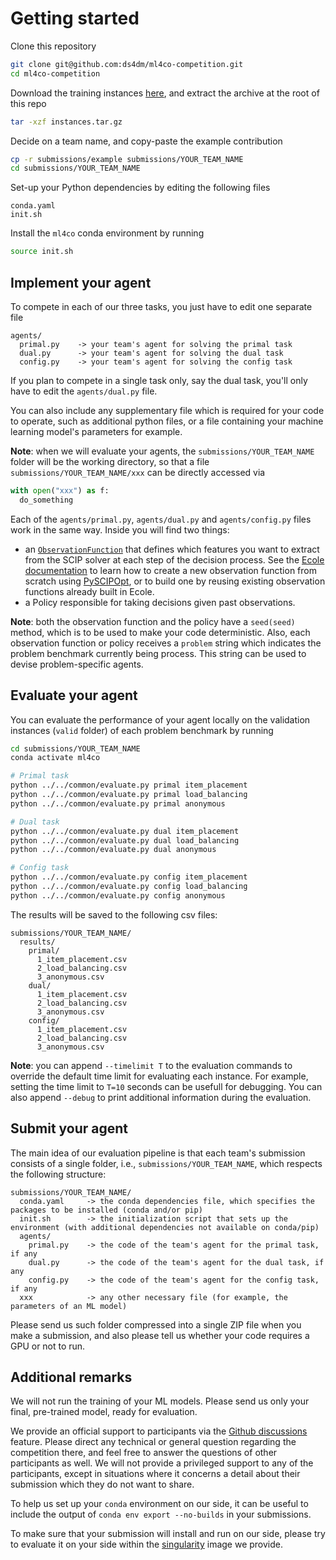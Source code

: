 # Getting started

Clone this repository
```bash
git clone git@github.com:ds4dm/ml4co-competition.git
cd ml4co-competition
```

Download the training instances [here](https://drive.google.com/file/d/1MytdY3IwX_aFRWdoc0mMfDN9Xg1EKUuq/view?usp=sharing),
and extract the archive at the root of this repo
```bash
tar -xzf instances.tar.gz
```

Decide on a team name, and copy-paste the example contribution
```bash
cp -r submissions/example submissions/YOUR_TEAM_NAME
cd submissions/YOUR_TEAM_NAME
```

Set-up your Python dependencies by editing the following files
```
conda.yaml
init.sh
```

Install the `ml4co` conda environment by running
```bash
source init.sh
```

## Implement your agent

To compete in each of our three tasks, you just have to edit
one separate file
```
agents/
  primal.py    -> your team's agent for solving the primal task
  dual.py      -> your team's agent for solving the dual task
  config.py    -> your team's agent for solving the config task
```

If you plan to compete in a single task only, say the dual task, you'll
only have to edit the `agents/dual.py` file.

You can also include any supplementary file which is required for your
code to operate, such as additional python files, or a file containing
your machine learning model's parameters for example.

**Note**: when we will evaluate your agents, the `submissions/YOUR_TEAM_NAME`
folder will be the working directory, so that a file `submissions/YOUR_TEAM_NAME/xxx`
can be directly accessed via
```Python
with open("xxx") as f:
  do_something
```

Each of the `agents/primal.py`, `agents/dual.py` and `agents/config.py` files work
in the same way. Inside you will find two things:
 - an [`ObservationFunction`](https://doc.ecole.ai/py/en/stable/reference/observations.html) that
defines which features you want to extract from the SCIP
solver at each step of the decision process. See the
[Ecole documentation](https://doc.ecole.ai/py/en/stable/howto/create-functions.html)
to learn how to create a new observation function from scratch using
[PySCIPOpt](https://github.com/scipopt/PySCIPOpt),
or to build one by reusing existing observation functions already built in Ecole.
 - a Policy responsible for taking decisions given past observations.

**Note**: both the observation function and the policy have a `seed(seed)` method,
which is to be used to make your code deterministic. Also, each observation function
or policy receives a `problem` string which indicates the problem benchmark currently
being process. This string can be used to devise problem-specific agents.

## Evaluate your agent

You can evaluate the performance of your agent locally on the
validation instances (`valid` folder) of each problem benchmark by running

```bash
cd submissions/YOUR_TEAM_NAME
conda activate ml4co

# Primal task
python ../../common/evaluate.py primal item_placement
python ../../common/evaluate.py primal load_balancing
python ../../common/evaluate.py primal anonymous

# Dual task
python ../../common/evaluate.py dual item_placement
python ../../common/evaluate.py dual load_balancing
python ../../common/evaluate.py dual anonymous

# Config task
python ../../common/evaluate.py config item_placement
python ../../common/evaluate.py config load_balancing
python ../../common/evaluate.py config anonymous
```

The results will be saved to the following csv files:
```
submissions/YOUR_TEAM_NAME/
  results/
    primal/
      1_item_placement.csv
      2_load_balancing.csv
      3_anonymous.csv
    dual/
      1_item_placement.csv
      2_load_balancing.csv
      3_anonymous.csv
    config/
      1_item_placement.csv
      2_load_balancing.csv
      3_anonymous.csv
```

**Note**: you can append `--timelimit T` to the evaluation commands to override
the default time limit for evaluating each instance. For example, setting the
time limit to `T=10` seconds can be usefull for debugging. You can also append
`--debug` to print additional information during the evaluation.

## Submit your agent

The main idea of our evaluation pipeline is that each team's submission
consists of a single folder, i.e., `submissions/YOUR_TEAM_NAME`, which respects the
following structure:
```
submissions/YOUR_TEAM_NAME/
  conda.yaml     -> the conda dependencies file, which specifies the packages to be installed (conda and/or pip)
  init.sh        -> the initialization script that sets up the environment (with additional dependencies not available on conda/pip)
  agents/
    primal.py    -> the code of the team's agent for the primal task, if any
    dual.py      -> the code of the team's agent for the dual task, if any
    config.py    -> the code of the team's agent for the config task, if any
  xxx            -> any other necessary file (for example, the parameters of an ML model)
```

Please send us such folder compressed into a single ZIP file when you make
a submission, and also please tell us whether your code requires a GPU or not
to run.

## Additional remarks

We will not run the training of your ML models. Please send us
only your final, pre-trained model, ready for evaluation.

We provide an official support to participants via the [Github discussions](https://github.com/ds4dm/ml4co-competition/discussions)
feature. Please direct any technical or general question
regarding the competition there, and feel free to answer
the questions of other participants as well. We will not provide a
privileged support to any of the participants, except in situations where
it concerns a detail about their submission which they do not want to share.

To help us set up your `conda` environment on our side, it can be
useful to include the output of `conda env export --no-builds`
in your submissions.

To make sure that your submission will install and run on our side,
please try to evaluate it on your side within the [singularity](https://sylabs.io/docs/)
image we provide.
